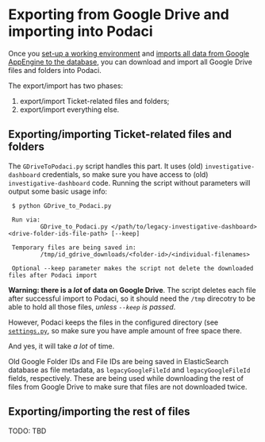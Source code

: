 # Exporting from Google Drive and importing into Podaci

Once you [set-up a working environment](../../README.md) and [imports all data from Google AppEngine to the database](../README.md), you can download and import all Google Drive files and folders into Podaci.

The export/import has two phases:
1. export/import Ticket-related files and folders;
2. export/import everything else.

## Exporting/importing Ticket-related files and folders

The `GDriveToPodaci.py` script handles this part. It uses (old) `investigative-dashboard` credentials, so make sure you have access to (old) `investigative-dashboard` code. Running the script without parameters will output some basic usage info:
```
 $ python GDrive_to_Podaci.py
 
 Run via:
         GDrive_to_Podaci.py </path/to/legacy-investigative-dashboard> <drive-folder-ids-file-path> [--keep]
 
 Temporary files are being saved in:
         /tmp/id_gdrive_downloads/<folder-id>/<individual-filenames>
 
 Optional --keep parameter makes the script not delete the downloaded files after Podaci import
```

**Warning: there is a *lot* of data on Google Drive**. The script deletes each file after successful import to Podaci, so it should need the `/tmp` direcotry to be able to hold all those files, *unless `--keep` is passed*.

However, Podaci keeps the files in the configured directory (see [`settings.py`](../../settings/settings.py), so make sure you have ample amount of free space there.

And yes, it will take *a lot* of time.

Old Google Folder IDs and File IDs are being saved in ElasticSearch database as file metadata, as `legacyGoogleFileId` and `legacyGoogleFileId` fields, respectively. These are being used while downloading the rest of files from Google Drive to make sure that files are not downloaded twice.

## Exporting/importing the rest of files

TODO: TBD